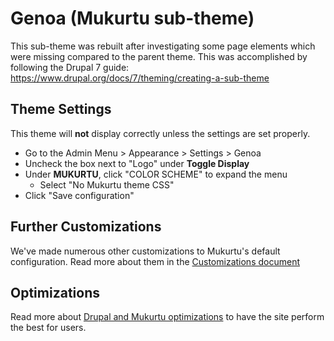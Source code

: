 # Genoa (Mukurtu sub-theme)

This sub-theme was rebuilt after investigating some page elements which were
missing compared to the parent theme. This was accomplished by following the
Drupal 7 guide: https://www.drupal.org/docs/7/theming/creating-a-sub-theme

## Theme Settings
This theme will **not** display correctly unless the settings are set properly.

- Go to the Admin Menu > Appearance > Settings > Genoa
- Uncheck the box next to "Logo" under **Toggle Display**
- Under **MUKURTU**, click "COLOR SCHEME" to expand the menu
  - Select "No Mukurtu theme CSS"
- Click "Save configuration"

## Further Customizations
We've made numerous other customizations to Mukurtu's default configuration.
Read more about them in the [Customizations document](docs/customizations.md)

## Optimizations
Read more about [Drupal and Mukurtu optimizations](docs/optimizations.md) to
have the site perform the best for users.

